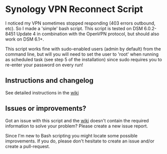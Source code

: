 # Synology VPN Reconnect Script
I noticed my VPN sometimes stopped responding (403 errors outbound, etc). So I made a 'simple' bash script. This script is tested on DSM 6.0.2-8451 Update 4 in combination with the OpenVPN protocol, but should also work on DSM 6.1+.

This script works fine with sudo-enabled users (admin by default) from the command line, but will you will need to set the user to 'root' when running as scheduled task (see step 5 of the installation) since sudo requires you to re-enter your password on every run!

## Instructions and changelog
See detailed instructions in the [wiki](https://github.com/DcR-NL/synology-vpn-reconnect/wiki)

## Issues or improvements?
Got an issue with this script and the [wiki](https://github.com/DcR-NL/synology-vpn-reconnect/wiki) doesn't contain the required information to solve your problem? Please create a new issue report.

Since I'm new to Bash scripting you might locate some possible improvements. If you do, please don't hesitate to create an issue and/or create a pull-request.
